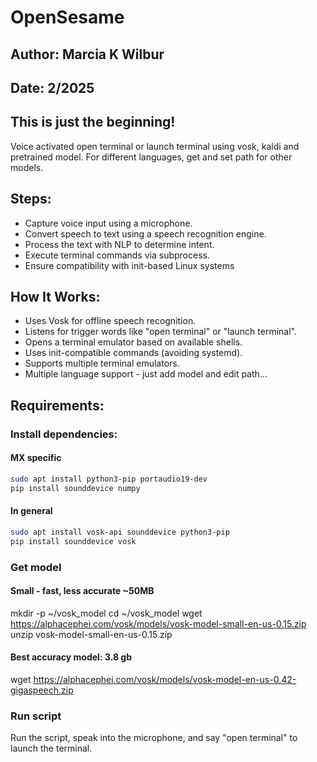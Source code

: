 # OpenSesame
## Author: Marcia K Wilbur
## Date: 2/2025
## This is just the beginning!

Voice activated open terminal or launch terminal using vosk, kaldi and pretrained model. For different languages, get and set path for other models.

## Steps:
- Capture voice input using a microphone.
- Convert speech to text using a speech recognition engine.
- Process the text with NLP to determine intent.
- Execute terminal commands via subprocess.
- Ensure compatibility with init-based Linux systems

## How It Works:
- Uses Vosk for offline speech recognition.
- Listens for trigger words like "open terminal" or "launch terminal".
- Opens a terminal emulator based on available shells.
- Uses init-compatible commands (avoiding systemd).
- Supports multiple terminal emulators.
- Multiple language support - just add model and edit path...


## Requirements:
### Install dependencies:
#### MX specific

```bash
sudo apt install python3-pip portaudio19-dev
pip install sounddevice numpy
```
#### In general

``` bash
sudo apt install vosk-api sounddevice python3-pip
pip install sounddevice vosk
```

### Get model
#### Small - fast, less accurate ~50MB
mkdir -p ~/vosk_model
cd ~/vosk_model
wget https://alphacephei.com/vosk/models/vosk-model-small-en-us-0.15.zip
unzip vosk-model-small-en-us-0.15.zip

#### Best accuracy model: 3.8 gb
wget https://alphacephei.com/vosk/models/vosk-model-en-us-0.42-gigaspeech.zip

### Run script
Run the script, speak into the microphone, and say "open terminal" to launch the terminal.
